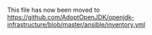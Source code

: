This file has now been moved to https://github.com/AdoptOpenJDK/openjdk-infrastructure/blob/master/ansible/inventory.yml
